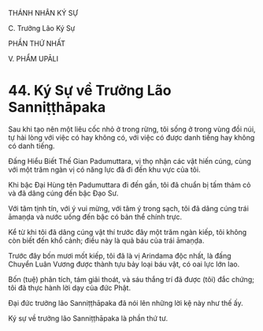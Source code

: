 THÁNH NHÂN KÝ SỰ

C. Trưởng Lão Ký Sự

PHẦN THỨ NHẤT

V. PHẨM UPĀLI

# 44. Ký Sự về Trưởng Lão Sanniṭṭhāpaka

Sau khi tạo nên một liêu cốc nhỏ ở trong rừng, tôi sống ở trong vùng đồi núi, tự hài lòng với việc có hay không có, với việc có được danh tiếng hay không có danh tiếng.

Đấng Hiểu Biết Thế Gian Padumuttara, vị thọ nhận các vật hiến cúng, cùng với một trăm ngàn vị có năng lực đã đi đến khu vực của tôi.

Khi bậc Đại Hùng tên Padumuttara đi đến gần, tôi đã chuẩn bị tấm thảm cỏ và đã dâng cúng đến bậc Đạo Sư.

Với tâm tịnh tín, với ý vui mừng, với tâm ý trong sạch, tôi đã dâng cúng trái āmaṇḍa và nước uống đến bậc có bản thể chính trực.

Kể từ khi tôi đã dâng cúng vật thí trước đây một trăm ngàn kiếp, tôi không còn biết đến khổ cảnh; điều này là quả báu của trái āmaṇḍa.

Trước đây bốn mươi mốt kiếp, tôi đã là vị Arindama độc nhất, là đấng Chuyển Luân Vương được thành tựu bảy loại báu vật, có oai lực lớn lao.

Bốn (tuệ) phân tích, tám giải thoát, và sáu thắng trí đã được (tôi) đắc chứng; tôi đã thực hành lời dạy của đức Phật.

Đại đức trưởng lão Sanniṭṭhāpaka đã nói lên những lời kệ này như thế ấy.

Ký sự về trưởng lão Sanniṭṭhāpaka là phần thứ tư.
